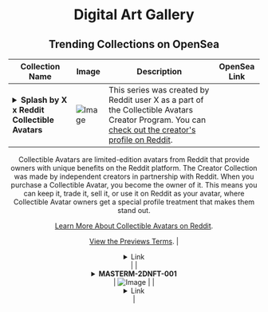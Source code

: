 <div align="center">

# Digital Art Gallery

## Trending Collections on OpenSea

| Collection Name                       | Image                                                                                     | Description                       | OpenSea Link                                                                                          |
|---------------------------------------|-------------------------------------------------------------------------------------------|-----------------------------------|--------------------------------------------------------------------------------------------------------|
| **<details><summary>Splash by X x Reddit Collectible Avatars</summary></details>** | ![Image](https://i.seadn.io/s/raw/files/80c934acffeb8176629c333b65f4e8b4.png?w=500&auto=format?w=200&auto=format) | This series was created by Reddit user X as a part of the Collectible Avatars Creator Program. You can [check out the creator's profile on Reddit](https://www.reddit.com/user/Gudaxxx/).

Collectible Avatars are limited-edition avatars from Reddit that provide owners with unique benefits on the Reddit platform. The Creator Collection was made by independent creators in partnership with Reddit. When you purchase a Collectible Avatar, you become the owner of it. This means you can keep it, trade it, sell it, or use it on Reddit as your avatar, where Collectible Avatar owners get a special profile treatment that makes them stand out.

[Learn More About Collectible Avatars on Reddit](https://reddithelp.com/hc/en-us/articles/6213835889044).

[View the Previews Terms](https://www.redditinc.com/policies/previews-terms). | <details><summary>Link</summary>[Splash by X x Reddit Collectible Avatars](https://opensea.io/collection/splash-by-x-x-reddit-collectible-avatars)</details> |
| **<details><summary>MASTERM-2DNFT-001</summary></details>** | ![Image](https://i.seadn.io/s/raw/files/f6ad1fdef454cb7aada257e49aa0eea7.jpg?w=500&auto=format?w=200&auto=format) |  | <details><summary>Link</summary>[MASTERM-2DNFT-001](https://opensea.io/collection/masterm-2dnft-001)</details> |

</div>